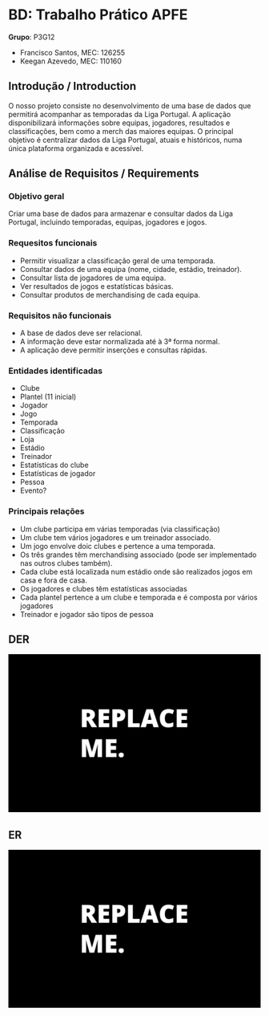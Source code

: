 # BD: Trabalho Prático APFE

**Grupo**: P3G12
- Francisco Santos, MEC: 126255
- Keegan Azevedo, MEC: 110160

## Introdução / Introduction
O nosso projeto consiste no desenvolvimento de uma base de dados que permitirá acompanhar as temporadas da Liga Portugal. A aplicação disponibilizará informações sobre equipas, jogadores, resultados e classificações, bem como a merch das maiores equipas. 
O principal objetivo é centralizar dados da Liga Portugal, atuais e históricos, numa única plataforma organizada e acessível.

## ​Análise de Requisitos / Requirements

### Objetivo geral

Criar uma base de dados para armazenar e consultar dados da Liga Portugal, incluindo temporadas, equipas, jogadores e jogos.

### Requesitos funcionais
- Permitir visualizar a classificação geral de uma temporada.
- Consultar dados de uma equipa (nome, cidade, estádio, treinador).
- Consultar lista de jogadores de uma equipa.
- Ver resultados de jogos e estatísticas básicas.
- Consultar produtos de merchandising de cada equipa.

### Requisitos não funcionais
- A base de dados deve ser relacional.
- A informação deve estar normalizada até à 3ª forma normal.
- A aplicação deve permitir inserções e consultas rápidas.

### Entidades identificadas
- Clube
- Plantel (11 inicial)
- Jogador
- Jogo
- Temporada
- Classificação
- Loja
- Estádio
- Treinador
- Estatísticas do clube
- Estatísticas de jogador
- Pessoa
- Evento?


### Principais relações
- Um clube participa em várias temporadas (via classificação)
- Um clube tem vários jogadores e um treinador associado.
- Um jogo envolve doic clubes e pertence a uma temporada.
- Os três grandes têm merchandising associado (pode ser implementado nas outros clubes também).
- Cada clube está localizada num estádio onde são realizados jogos em casa e fora de casa.
- Os jogadores e clubes têm estatísticas associadas
- Cada plantel pertence a um clube e temporada e é composta por vários jogadores
- Treinador e jogador são tipos de pessoa




## DER


![DER Diagram!](der.jpg "AnImage")

## ER

![ER Diagram!](er.jpg "AnImage")